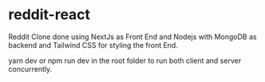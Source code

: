 # reddit-react
Reddit Clone done using NextJs as Front End and Nodejs with MongoDB as backend and Tailwind CSS for styling the front End.

yarn dev or npm run dev in the root folder to run both client and server concurrently.
